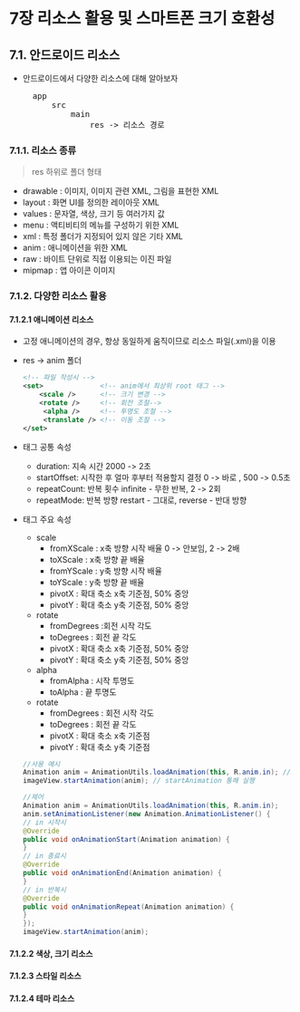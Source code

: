 # 7장 리소스 활용 및 스마트폰 크기 호환성

## 7.1. 안드로이드 리소스

- 안드로이드에서 다양한 리소스에 대해 알아보자 
    <pre>
    app
        src
            main    
                res -> 리소스 경로 </pre>

### 7.1.1. 리소스 종류

> res 하위로 폴더 형태

- drawable : 이미지, 이미지 관련 XML, 그림을 표현한 XML
- layout : 화면 UI를 정의한 레이아웃 XML
- values : 문자열, 색상, 크기 등 여러가지 값
- menu : 액티비티의 메뉴를 구성하기 위한 XML
- xml : 특정 폴더가 지정되어 있지 않은 기타 XML
- anim : 애니메이션을 위한 XML
- raw : 바이트 단위로 직접 이용되는 이진 파일
- mipmap : 앱 아이콘 이미지

### 7.1.2. 다양한 리소스 활용

#### 7.1.2.1 애니메이션 리소스

- 고정 애니메이션의 경우, 항상 동일하게 움직이므로 리소스 파일(.xml)을 이용
- res -> anim 폴더

    ``` xml
    <!-- 파일 작성시 -->
    <set>              <!-- anim에서 최상위 root 태그 -->
        <scale />      <!-- 크기 변경 -->
        <rotate />     <!-- 회전 조절-->
         <alpha />     <!-- 투명도 조절 -->
         <translate /> <!-- 이동 조절 -->
    </set>
    ``` 

- 태그 공통 속성
  - duration: 지속 시간 2000 -> 2초
  - startOffset: 시작한 후 얼마 후부터 적용할지 결정 0 -> 바로 , 500 -> 0.5초
  - repeatCount: 반복 횟수 infinite - 무한 반복, 2 -> 2회 
  - repeatMode: 반복 방향 restart - 그대로, reverse - 반대 방향

- 태그 주요 속성
    - scale
      - fromXScale : x축 방향 시작 배율 0 -> 안보임, 2 -> 2배 
      - toXScale : x축 방향 끝 배율
      - fromYScale : y축 방향 시작 배율
      - toYScale : y축 방향 끝 배율
      - pivotX : 확대 축소 x축 기준점, 50% 중앙
      - pivotY : 확대 축소 y축 기준점, 50% 중앙
    - rotate
      - fromDegrees :회전 시작 각도
      - toDegrees :	회전 끝 각도
      - pivotX : 확대 축소 x축 기준점, 50% 중앙
      - pivotY : 확대 축소 y축 기준점, 50% 중앙
    - alpha
      - fromAlpha : 시작 투명도
      - toAlpha : 끝 투명도
    - rotate
      - fromDegrees : 회전 시작 각도
      - toDegrees : 회전 끝 각도
      - pivotX : 확대 축소 x축 기준점
      - pivotY : 확대 축소 y축 기준점

    ``` java
    //사용 예시
    Animation anim = AnimationUtils.loadAnimation(this, R.anim.in); // 해당 .xml 파일명 
    imageView.startAnimation(anim); // startAnimation 통해 실행
    ``` 

     ``` java
     //제어
    Animation anim = AnimationUtils.loadAnimation(this, R.anim.in);
    anim.setAnimationListener(new Animation.AnimationListener() {
    // in 시작시 
    @Override
    public void onAnimationStart(Animation animation) {
    }
    // in 종료시 
    @Override
    public void onAnimationEnd(Animation animation) {
    }
    // in 반복시
    @Override
    public void onAnimationRepeat(Animation animation) {
    }
    });
    imageView.startAnimation(anim);
    ``` 
    
#### 7.1.2.2 색상, 크기 리소스



#### 7.1.2.3 스타일 리소스

#### 7.1.2.4 테마 리소스